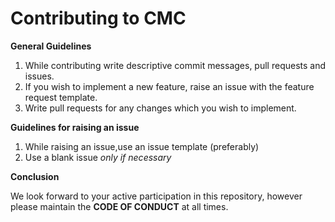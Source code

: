 # Contributing to CMC


**General Guidelines**
1. While contributing write descriptive commit messages, pull requests and issues.
1. If you wish to implement a new feature, raise an issue with the feature request template.
1. Write pull requests for any changes which you wish to implement.

**Guidelines for raising an issue**
1. While raising an issue,use an issue template (preferably)
1. Use a blank issue *only if necessary*

**Conclusion**

We look forward to your active participation in this repository, however please maintain the **CODE OF CONDUCT** at all times.

